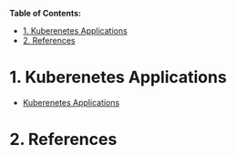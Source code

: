 **Table of Contents:**
- [1. Kuberenetes Applications](#1-kuberenetes-applications)
- [2. References](#2-references)


# 1. Kuberenetes Applications
- [Kuberenetes Applications](./kubernetes-applications/README.md)

# 2. References
